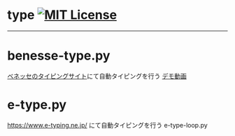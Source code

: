 # type [![MIT License](http://img.shields.io/badge/license-MIT-blue.svg?style=flat)](LICENSE.md)
---

# benesse-type.py
[ベネッセのタイピングサイト](https://manabi.benesse.ne.jp/gakushu/typing/)にて自動タイピングを行う
[デモ動画](https://youtu.be/pzzVvPRKd_E)

# e-type.py
https://www.e-typing.ne.jp/ にて自動タイピングを行う
e-type-loop.py
